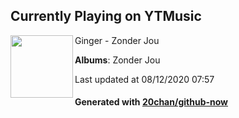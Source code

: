 ## Currently Playing on YTMusic

[<img align="left" width="100" src="https://lh3.googleusercontent.com/kGQy9Js9nr8YziWSUdzLmLtSrJ6sFrhbFZk69fQToKSbJcUAvUZDBpqA5wgo8knC640VLBtI0i5BHavN">](https://music.youtube.com/channel/UC_VCwVJk7p9Hnle_7QS8xGQ)

Ginger - Zonder Jou

**Albums**: Zonder Jou

Last updated at 08/12/2020 07:57

#### Generated with [20chan/github-now](https://github.com/20chan/github-now)


<!--
**20chan/20chan** is a ✨ _special_ ✨ repository because its `README.md` (this file) appears on your GitHub profile.

Here are some ideas to get you started:

- 🔭 I’m currently working on ...
- 🌱 I’m currently learning ...
- 👯 I’m looking to collaborate on ...
- 🤔 I’m looking for help with ...
- 💬 Ask me about ...
- 📫 How to reach me: ...
- 😄 Pronouns: ...
- ⚡ Fun fact: ...
-->
